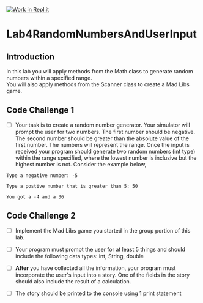 [![Work in Repl.it](https://classroom.github.com/assets/work-in-replit-14baed9a392b3a25080506f3b7b6d57f295ec2978f6f33ec97e36a161684cbe9.svg)](https://classroom.github.com/online_ide?assignment_repo_id=3131416&assignment_repo_type=AssignmentRepo)
# Lab4RandomNumbersAndUserInput

## Introduction
In this lab you will apply methods from the Math class to generate random numbers within a specified range.  
You will also apply methods from the Scanner class to create a Mad Libs game. 

## Code Challenge 1

- [ ] Your task is to create a random number generator.  Your simulator will prompt the user for two numbers.  The first number should be negative.  The second number should be greater than the absolute value of the first number.  The numbers will represent the range.  Once the input is received your program should generate two random numbers (int type) within the range specified, where the lowest number is inclusive but the highest number is not.  Consider the example below, 

```
Type a negative number: -5

Type a postive number that is greater than 5: 50

You got a -4 and a 36

```

## Code Challenge 2

- [ ] Implement the Mad Libs game you started in the group portion of this lab.  

- [ ] Your program must prompt the user for at least 5 things and should include the following data types: int, String, double

- [ ] **After** you have collected all the information, your program must incorporate the user's input into a story.  One of the fields in the story should also include the result of a calculation.  

- [ ] The story should be printed to the console using 1 print statement


